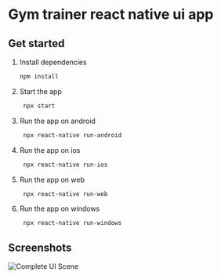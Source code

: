 # Gym trainer react native ui app 
## Get started

1. Install dependencies

   ```bash
   npm install
   ```

2. Start the app

   ```bash
    npx start
   ```
3. Run the app on android

   ```bash
    npx react-native run-android
   ```
4. Run the app on ios

   ```bash
    npx react-native run-ios
   ```
5. Run the app on web

   ```bash
    npx react-native run-web
   ```
6. Run the app on windows

   ```bash
    npx react-native run-windows
   ```

## Screenshots

![Complete UI Scene](ScreenShots/Complete_UI_Scene.jpeg")
